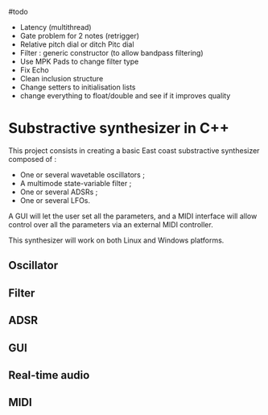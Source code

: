 #todo

- Latency (multithread)
- Gate problem for 2 notes (retrigger)
- Relative pitch dial or ditch Pitc dial
- Filter : generic constructor (to allow bandpass filtering)
- Use MPK Pads to change filter type
- Fix Echo
- Clean inclusion structure
- Change setters to initialisation lists
- change everything to float/double and see if it improves quality

# Substractive synthesizer in C++
This project consists in creating a basic East coast substractive synthesizer composed of :

- One or several wavetable oscillators ;
- A multimode state-variable filter ;
- One or several ADSRs ;
- One or several LFOs.

A GUI will let the user set all the parameters, and a MIDI interface will allow control over all the parameters
via an external MIDI controller.

This synthesizer will work on both Linux and Windows platforms.

## Oscillator

## Filter

## ADSR

## GUI

## Real-time audio

## MIDI
